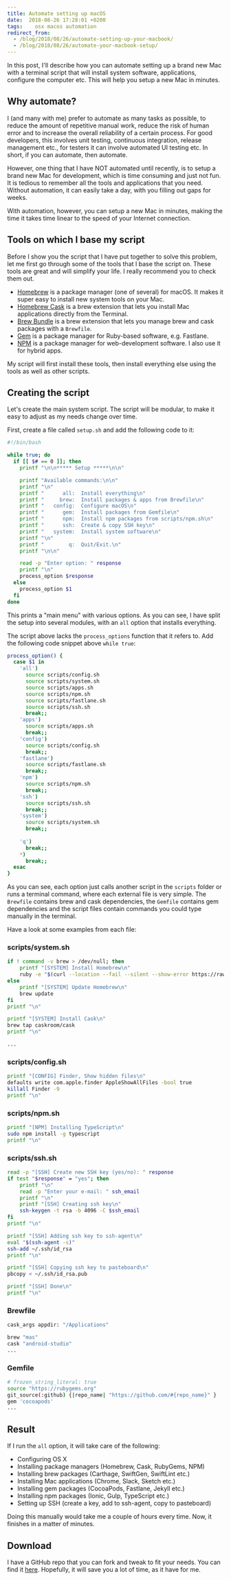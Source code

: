 ```yaml
---
title: Automate setting up macOS
date:  2018-08-26 17:28:01 +0200
tags:	 osx macos automation
redirect_from: 
  - /blog/2018/08/26/automate-setting-up-your-macbook/
  - /blog/2018/08/26/automate-your-macbook-setup/
---
```


In this post, I'll describe how you can automate setting up a brand new Mac with
a terminal script that will install system software, applications, configure the
computer etc. This will help you setup a new Mac in minutes.


## Why automate?

I (and many with me) prefer to automate as many tasks as possible, to reduce the
amount of repetitive manual work, reduce the risk of human error and to increase
the overall reliability of a certain process. For good developers, this involves
unit testing, continuous integration, release management etc., for testers it can
involve automated UI testing etc. In short, if you can automate, then automate.

However, one thing that I have NOT automated until recently, is to setup a brand
new Mac for development, which is time consuming and just not fun. It is tedious
to remember all the tools and applications that you need. Without automation, it
can easily take a day, with you filling out gaps for weeks.

With automation, however, you can setup a new Mac in minutes, making the time it
takes time linear to the speed of your Internet connection.


## Tools on which I base my script

Before I show you the script that I have put together to solve this problem, let
me first go through some of the tools that I base the script on. These tools are
great and will simplify your life. I really recommend you to check them out.

* [Homebrew](https://brew.sh) is a package manager (one of several) for macOS.
It makes it super easy to install new system tools on your Mac.
* [Homebrew Cask](https://github.com/Homebrew/homebrew-cask) is a brew extension
that lets you install Mac applications directly from the Terminal.
* [Brew Bundle](https://github.com/Homebrew/homebrew-bundle) is a brew extension
that lets you manage brew and cask packages with a `Brewfile`.
* [Gem](https://rubygems.org/pages/download) is a package manager for Ruby-based
software, e.g. Fastlane.
* [NPM](https://www.npmjs.com) is a package manager for web-development software.
I also use it for hybrid apps.

My script will first install these tools, then install everything else using the
tools as well as other scripts.


## Creating the script

Let's create the main system script. The script will be modular, to make it easy
to adjust as my needs change over time.

First, create a file called `setup.sh` and add the following code to it:

```bash
#!/bin/bash

while true; do
  if [[ $# == 0 ]]; then
    printf "\n\n***** Setup *****\n\n"

    printf "Available commands:\n\n"
    printf "\n"
    printf "      all:  Install everything\n"
    printf "     brew:  Install packages & apps from Brewfile\n"
    printf "   config:  Configure macOS\n"
    printf "      gem:  Install packages from Gemfile\n"
    printf "      npm:  Install npm packages from scripts/npm.sh\n"
    printf "      ssh:  Create & copy SSH key\n"
    printf "   system:  Install system software\n"
    printf "\n"
    printf "        q:  Quit/Exit.\n"
    printf "\n\n"

    read -p "Enter option: " response
    printf "\n"
    process_option $response
  else
    process_option $1
  fi
done
```

This prints a "main menu" with various options. As you can see, I have split the
setup into several modules, with an `all` option that installs everything.

The script above lacks the `process_options` function that it refers to. Add the
following code snippet above `while true`:


```bash
process_option() {
  case $1 in
    'all')
      source scripts/config.sh
      source scripts/system.sh
      source scripts/apps.sh
      source scripts/npm.sh
      source scripts/fastlane.sh
      source scripts/ssh.sh
      break;;
    'apps')
      source scripts/apps.sh
      break;;
    'config')
      source scripts/config.sh
      break;;
    'fastlane')
      source scripts/fastlane.sh
      break;;
    'npm')
      source scripts/npm.sh
      break;;
    'ssh')
      source scripts/ssh.sh
      break;;
    'system')
      source scripts/system.sh
      break;;
      
    'q')
      break;;
    *)
      break;;
  esac
}
```

As you can see, each option just calls another script in the `scripts` folder or
runs a terminal command, where each external file is very simple. The `Brewfile`
contains brew and cask dependencies, the `Gemfile` contains gem dependencies and
the script files contain commands you could type manually in the terminal.

Have a look at some examples from each file:


### scripts/system.sh

```bash
if ! command -v brew > /dev/null; then
    printf "[SYSTEM] Install Homebrew\n"
    ruby -e "$(curl --location --fail --silent --show-error https://raw.githubusercontent.com/Homebrew/install/master/install)"
else
    printf "[SYSTEM] Update Homebrew\n"
    brew update
fi
printf "\n"

printf "[SYSTEM] Install Cask\n"
brew tap caskroom/cask
printf "\n"

...
```

### scripts/config.sh

```bash
printf "[CONFIG] Finder, Show hidden files\n"
defaults write com.apple.finder AppleShowAllFiles -bool true
killall Finder -9
printf "\n"
```


### scripts/npm.sh

```bash
printf "[NPM] Installing TypeScript\n"
sudo npm install -g typescript
printf "\n"
```


### scripts/ssh.sh

```bash
read -p "[SSH] Create new SSH key (yes/no): " response
if test "$response" = "yes"; then
	printf "\n"
	read -p "Enter your e-mail: " ssh_email
	printf "\n"
    printf "[SSH] Creating ssh key\n"
    ssh-keygen -t rsa -b 4096 -C $ssh_email
fi
printf "\n"

printf "[SSH] Adding ssh key to ssh-agent\n"
eval "$(ssh-agent -s)"
ssh-add ~/.ssh/id_rsa
printf "\n"

printf "[SSH] Copying ssh key to pasteboard\n"
pbcopy < ~/.ssh/id_rsa.pub

printf "[SSH] Done\n"
printf "\n"
```


### Brewfile

```bash
cask_args appdir: "/Applications"

brew "mas"
cask "android-studio"
...
```

### Gemfile

```bash
# frozen_string_literal: true
source "https://rubygems.org"
git_source(:github) {|repo_name| "https://github.com/#{repo_name}" }
gem 'cocoapods'
...
```


## Result

If I run the `all` option, it will take care of the following:

* Configuring OS X
* Installing package managers (Homebrew, Cask, RubyGems, NPM)
* Installing brew packages (Carthage, SwiftGen, SwiftLint etc.)
* Installing Mac applications (Chrome, Slack, Sketch etc.)
* Installing gem packages (CocoaPods, Fastlane, Jekyll etc.)
* Installing npm packages (Ionic, Gulp, TypeScript etc.)
* Setting up SSH (create a key, add to ssh-agent, copy to pasteboard)

Doing this manually would take me a couple of hours every time. Now, it finishes
in a matter of minutes.


## Download

I have a GitHub repo that you can fork and tweak to fit your needs. You can find
it [here](https://github.com/danielsaidi/osx). Hopefully, it will save you a lot
of time, as it have for me.